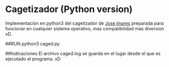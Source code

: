 #  Cagetizador (Python version) #

Implementación en python3 del cagetizador de [Jose linares](http://github.com/koji3/cagetizador) preparada para funcionar en cualquier sistema operativo, mas compatibilidad mas diversion xD.

##RUN
python3 caged.py

##Indicaciones
El archivo caged.log se guarda en el lugar desde el que es ejecutado el programa. xD